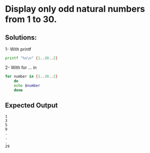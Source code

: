# Display only odd natural numbers from 1 to 30.

## Solutions:

1- With printf
```bash
printf "%s\n" {1..30..2}
```

2- With for ... in
```bash
for number in {1..30..2}
    do
    echo $number
    done
```
## Expected Output 

```git
1
3
5
9
.
.
.
29
```